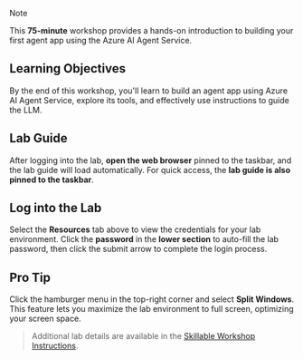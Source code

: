 <!-- @lab.CloudSubscription.Id !instructions [ ] -->

> [!NOTE]  
> This **75-minute** workshop provides a hands-on introduction to building your first agent app using the Azure AI Agent Service.

## Learning Objectives

By the end of this workshop, you'll learn to build an agent app using Azure AI Agent Service, explore its tools, and effectively use instructions to guide the LLM.

## Lab Guide

After logging into the lab, **open the web browser** pinned to the taskbar, and the lab guide will load automatically. For quick access, the **lab guide is also pinned to the taskbar**.

## Log into the Lab

Select the **Resources** tab above to view the credentials for your lab environment. Click the **password** in the **lower section** to auto-fill the lab password, then click the submit arrow to complete the login process.

## Pro Tip

Click the hamburger menu in the top-right corner and select **Split Windows**. This feature lets you maximize the lab environment to full screen, optimizing your screen space.


> Additional lab details are available in the [Skillable Workshop Instructions](https://github.com/microsoft/aitour-interact-with-llms/tree/microsoft-ignite-update/lab/Skillable%20Workshop%20Instructions).

<!-- @lab.CloudResourceTemplate(Build24-Lab301v3).Outputs[aiServicesNameOutput] -->

<!-- ===

(https://raw.githubusercontent.com/microsoft/aitour-interact-with-llms/main/lab/Skillable%20Workshop%20Instructions/00_Introduction.md)

!instructions [ ](https://raw.githubusercontent.com/microsoft/aitour-interact-with-llms/main/lab/Skillable%20Workshop%20Instructions/01_Set_up.md)

===

!instructions [ ](https://raw.githubusercontent.com/microsoft/aitour-interact-with-llms/main/lab/Skillable%20Workshop%20Instructions/02_Text_Generation.md)

===

!instructions [ ](https://raw.githubusercontent.com/microsoft/aitour-interact-with-llms/main/lab/Skillable%20Workshop%20Instructions/03_Image_Generation.md)

===

!instructions [ ](https://raw.githubusercontent.com/microsoft/aitour-interact-with-llms/main/lab/Skillable%20Workshop%20Instructions/04_Multimodal_Interfaces.md)

===

!instructions [ ](https://raw.githubusercontent.com/microsoft/aitour-interact-with-llms/main/lab/Skillable%20Workshop%20Instructions/05_AI_Assistants.md)

===

!instructions [ ](https://raw.githubusercontent.com/microsoft/aitour-interact-with-llms/main/lab/Skillable%20Workshop%20Instructions/07_Summary.md) -->
